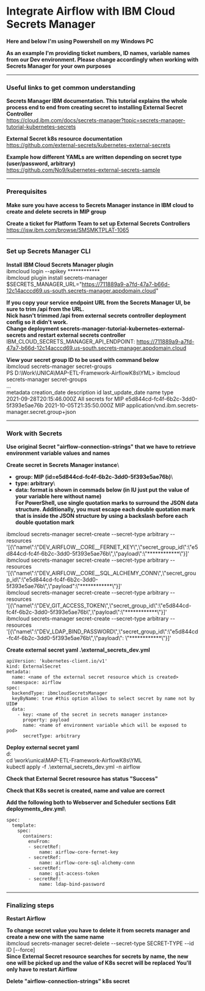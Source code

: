 # Integrate Airflow with IBM Cloud Secrets Manager

**Here and below I'm using Powershell on my Windows PC**

**As an example I'm providing ticket numbers, ID names, variable names from our Dev environment. Please change accordingly when working with Secrets Manager for your own purposes**

---
### Useful links to get common understanding

**Secrets Manager IBM documentation. This tutorial explains the whole process end to end from creating secret to installing External Secret Controller**\
https://cloud.ibm.com/docs/secrets-manager?topic=secrets-manager-tutorial-kubernetes-secrets

**External Secret k8s resource documentation**\
https://github.com/external-secrets/kubernetes-external-secrets

**Example how different YAMLs are written depending on secret type (user/password, arbitrary)**\
https://github.com/No9/kubernetes-external-secrets-sample

---
### Prerequisites

**Make sure you have access to Secrets Manager instance in IBM cloud to create and delete secrets in MIP group**

**Create a ticket for Platform Team to set up External Secrets Controllers**\
https://jsw.ibm.com/browse/SMSMKTPLAT-1065

---
### Set up Secrets Manager CLI

**Install IBM Cloud Secrets Manager plugin**\
ibmcloud login --apikey \*\*\*\*\*\*\*\*\*\*\*\*\
ibmcloud plugin install secrets-manager\
$SECRETS_MANAGER_URL="https://711889a9-a7fd-47a7-b66d-12c14acccd69.us-south.secrets-manager.appdomain.cloud"

**If you copy your service endpoint URL from the Secrets Manager UI, be sure to trim /api from the URL.**\
**Nick hasn't trimmed /api from external secrets controller deployment config so it didn't work.**\
**Change deployment secrets-manager-tutorial-kubernetes-external-secrets and restart external secrets controller**\
IBM_CLOUD_SECRETS_MANAGER_API_ENDPOINT: https://711889a9-a7fd-47a7-b66d-12c14acccd69.us-south.secrets-manager.appdomain.cloud

**View your secret group ID to be used with command below**\
ibmcloud secrets-manager secret-groups\
PS D:\Work\UNICA\MAP-ETL-Framework-AirflowK8s\YML> ibmcloud secrets-manager secret-groups\
...\
metadata          creation_date              description           id                                     last_update_date           name   type\
<Nested Object>   2021-09-28T20:15:46.000Z   All secrets for MIP   e5d844cd-fc4f-6b2c-3dd0-5f393e5ae76b   2021-10-05T21:35:50.000Z   MIP    application/vnd.ibm.secrets-manager.secret.group+json

---
### Work with Secrets

**Use original Secret "airflow-connection-strings" that we have to retrieve environment variable values and names**

**Create secret in Secrets Manager instance**\
  - **group: MIP (id=e5d844cd-fc4f-6b2c-3dd0-5f393e5ae76b)**\
  - **type: arbitrary**\
  - **data: format is shown in commads below (in IU just put the value of your variable here without name)**\
**For PowerShell, use single quotation marks to surround the JSON data structure. Additionally, you must escape each double quotation mark that is inside the JSON structure by using a backslash before each double quotation mark**

ibmcloud secrets-manager secret-create --secret-type arbitrary --resources '[{\\"name\\":\\"DEV_AIRFLOW__CORE__FERNET_KEY\\",\\"secret_group_id\\":\\"e5d844cd-fc4f-6b2c-3dd0-5f393e5ae76b\\",\\"payload\\":\\"\*\*\*\*\*\*\*\*\*\*\*\*\\"}]'\
ibmcloud secrets-manager secret-create --secret-type arbitrary --resources '[{\\"name\\":\\"DEV_AIRFLOW__CORE__SQL_ALCHEMY_CONN\\",\\"secret_group_id\\":\\"e5d844cd-fc4f-6b2c-3dd0-5f393e5ae76b\\",\\"payload\":\\"\*\*\*\*\*\*\*\*\*\*\*\*\\"}]'\
ibmcloud secrets-manager secret-create --secret-type arbitrary --resources '[{\\"name\\":\\"DEV_GIT_ACCESS_TOKEN\\",\\"secret_group_id\\":\\"e5d844cd-fc4f-6b2c-3dd0-5f393e5ae76b\\",\\"payload\\":\\"\*\*\*\*\*\*\*\*\*\*\*\*\\"}]'\
ibmcloud secrets-manager secret-create --secret-type arbitrary --resources '[{\\"name\\":\\"DEV_LDAP_BIND_PASSWORD\\",\\"secret_group_id\\":\\"e5d844cd-fc4f-6b2c-3dd0-5f393e5ae76b\\",\\"payload\\": \\"\*\*\*\*\*\*\*\*\*\*\*\*\\"}]'

**Create external secret yaml .\external_secrets_dev.yml**

```
apiVersion: 'kubernetes-client.io/v1'
kind: ExternalSecret
metadata:
  name: <name of the external secret resource which is created>
  namespace: airflow
spec:
  backendType: ibmcloudSecretsManager
  keyByName: true #this option allows to select secret by name not by UID#
  data:
    - key: <name of the secret in secrets manager instance>
      property: payload
      name: <name of environment variable which will be exposed to pod>
      secretType: arbitrary
```

**Deploy external secret yaml**\
d:\
cd \work\unica\MAP-ETL-Framework-AirflowK8s\YML\
kubectl apply -f .\external_secrets_dev.yml -n airflow

**Check that External Secret resource has status "Success"**

**Check that K8s secret is created, name and value are correct**

**Add the following both to Webserver and Scheduler sections**
**Edit deployments_dev.yml**\

```
spec:
  template:
    spec:
      containers:
        envFrom:
        - secretRef:
            name: airflow-core-fernet-key
        - secretRef:
            name: airflow-core-sql-alchemy-conn
        - secretRef:
            name: git-access-token
        - secretRef:
            name: ldap-bind-password
```

---
### Finalizing steps

**Restart Airflow**

**To change secret value you have to delete it from secrets manager and create a new one with the same name**\
ibmcloud secrets-manager secret-delete --secret-type SECRET-TYPE --id ID [--force]\
**Since External Secret resource searches for secrets by name, the new one will be picked up and the value of K8s secret will be replaced**
**You'll only have to restart Airflow**

**Delete "airflow-connection-strings" k8s secret**